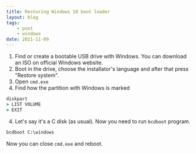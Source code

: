 ```yaml
---
title: Restoring Windows 10 boot loader
layout: blog
tags:
    - post
    - windows
date: 2021-11-09
---
```

<!-- excerpt -->

1. Find or create a bootable USB drive with Windows. You can download an ISO on official Windows website.
2. Boot in the drive, choose the installator's language and after that press "Restore system".
3. Open `cmd.exe`
4. Find how the partition with Windows is marked
```cmd
diskpart
> LIST VOLUME
> EXIT
```
4. Let's say it's a C disk (as usual). Now you need to run `bcdboot` program.
```cmd
bcdboot C:\windows
```
Now you can close `cmd.exe` and reboot.
